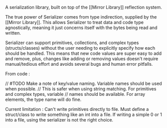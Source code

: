A serialization library, built on top of the [[Mirror Library]] reflection system.

The true power of Serializer comes from type indirection, supplied by the [[Mirror Library]]. This allows Serializer to treat data and code type agnostically, meaning it just concerns itself with the bytes being read and written.

Serializer can support primitives, collections, and complex types (structs/classes) without the user needing to explicitly specify how each should be handled. This means that new code values are super easy to add and remove, plus, changes like adding or removing values doesn't require manual/tedious effort and avoids several bugs and human error pitfalls.

From code :

// #TODO Make a note of key/value naming. Variable names should be used when possible.
// This is safer when using string matching. For primitives and complex types, variable
// names should be available. For array elements, the type name will do fine.

Current limitation : Can't write primitives directly to file. Must define a struct/class to write something like an int into a file. If writing a simple 0 or 1 into a file, using the serializer is not the right choice.